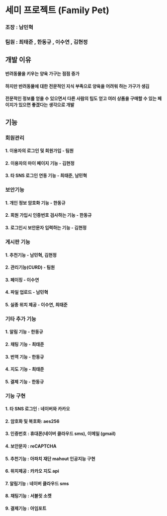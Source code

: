 # 세미 프로젝트 (Family Pet)
### 조장 : 남민혁
### 팀원 : 최태준 , 한동규 , 이수연 , 김현정

## 개발 이유
#### 반려동물을 키우는 양육 가구는 점점 증가 
#### 하지만 반려동물에 대한 전문적인 지식 부족으로 양육을 어려워 하는 가구가 생김
#### 전문적인 정보를 얻을 수 있으면서 다른 사람의 팁도 얻고 여러 상품을 구매할 수 있는 페이지가 있으면 좋겠다는 생각으로 개발

## 기능
### 회원관리
#### 1. 이용자의 로그인 및 회원가입 - 팀원
#### 2. 이용자의 마이 페이지 기능 - 김현정 
#### 3. 타 SNS 로그인 연동 기능 - 최태준, 남민혁

### 보안기능
#### 1. 개인 정보 암호화 기능 - 한동규
#### 2. 회원 가입시 인증번호 검사하는 기능 - 한동규
#### 3. 로그인시 보안문자 입력하는 기능 - 김현정

### 게시판 기능
#### 1. 추천기능 - 남민혁, 김현정
#### 2. 관리기능(CURD) - 팀원
#### 3. 페이징 - 이수연
#### 4. 파일 업로드 - 남민혁
#### 5. 실종 위치 제공 - 이수연, 최태준

### 기타 추가 기능
#### 1. 알림 기능 - 한동규
#### 2. 채팅 기능 - 최태준
#### 3. 번역 기능 - 한동규
#### 4. 지도 기능 - 최태준
#### 5. 결제 기능 - 한동규

### 기능 구현
#### 1. 타 SNS 로그인 : 네이버와 카카오
#### 2. 암호화 및 복호화: aes256
#### 3. 인증번호 : 휴대폰(네이버 클라우드 sms), 이메일 (gmail)
#### 4. 보안문자 : reCAPTCHA
#### 5. 추천기능 : 아파치 재단 mahout 인공지능 구현
#### 6. 위치제공 : 카카오 지도 api
#### 7. 알림기능 : 네이버 클라우드 sms
#### 8. 채팅기능 : 서블릿 소켓
#### 9. 결제기능 : 아임포트
